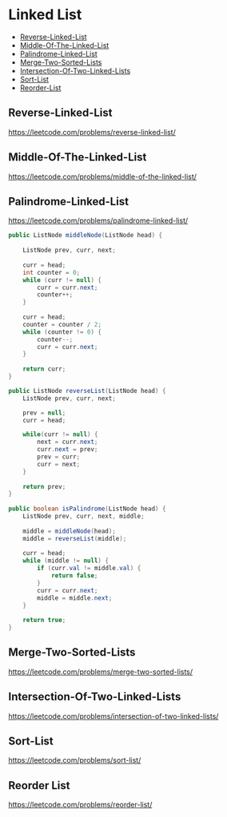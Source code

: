 # Linked List
+ [Reverse-Linked-List](#reverse-linked-list)
+ [Middle-Of-The-Linked-List](#rmiddle-of-the-linked-list)
+ [Palindrome-Linked-List](#palindrome-linked-list)
+ [Merge-Two-Sorted-Lists](#merge-two-sorted-lists)
+ [Intersection-Of-Two-Linked-Lists](#intersection-of-two-linked-lists)
+ [Sort-List](#Sort-List)
+ [Reorder-List](#Reorder-List)

## Reverse-Linked-List
https://leetcode.com/problems/reverse-linked-list/
## Middle-Of-The-Linked-List
https://leetcode.com/problems/middle-of-the-linked-list/
## Palindrome-Linked-List
https://leetcode.com/problems/palindrome-linked-list/
```java
public ListNode middleNode(ListNode head) {
        
    ListNode prev, curr, next;
        
    curr = head;
    int counter = 0;
    while (curr != null) {
        curr = curr.next;
        counter++;
    }
        
    curr = head;
    counter = counter / 2;
    while (counter != 0) {
        counter--;
        curr = curr.next;
    }
        
    return curr;
}

public ListNode reverseList(ListNode head) {
    ListNode prev, curr, next;

    prev = null;
    curr = head;

    while(curr != null) {
        next = curr.next;
        curr.next = prev;
        prev = curr;
        curr = next;
    }
        
    return prev;
}
    
public boolean isPalindrome(ListNode head) {
    ListNode prev, curr, next, middle;
        
    middle = middleNode(head);
    middle = reverseList(middle);
        
    curr = head;
    while (middle != null) {
        if (curr.val != middle.val) {
            return false;
        }
        curr = curr.next;
        middle = middle.next;
    }
        
    return true;
}
```
## Merge-Two-Sorted-Lists
https://leetcode.com/problems/merge-two-sorted-lists/
## Intersection-Of-Two-Linked-Lists
https://leetcode.com/problems/intersection-of-two-linked-lists/
## Sort-List
https://leetcode.com/problems/sort-list/
## Reorder List
https://leetcode.com/problems/reorder-list/
